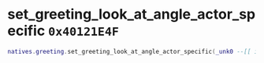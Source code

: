 # set_greeting_look_at_angle_actor_specific `0x40121E4F`

```lua
natives.greeting.set_greeting_look_at_angle_actor_specific(_unk0 --[[ integer ]], _unk1 --[[ integer ]])
```